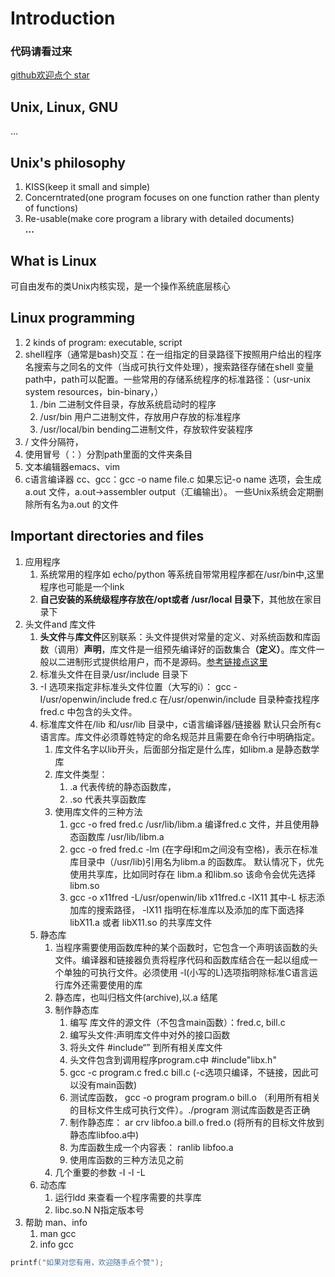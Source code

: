 # Introduction
### 代码请看过来
[github欢迎点个 star](https://github.com/HannanKan/Linux_C_tutorials/tree/master/chapter1Introduction)
## Unix, Linux, GNU
...

## Unix's philosophy
1. KISS(keep it small and simple)
2. Concerntrated(one program focuses on one function rather than plenty of functions)
3. Re-usable(make core program a library with detailed documents) </br>
<b>...</b>

## What is Linux
可自由发布的类Unix内核实现，是一个操作系统底层核心

## Linux programming
1. 2 kinds of program: executable, script
2. shell程序（通常是bash)交互：在一组指定的目录路径下按照用户给出的程序名搜索与之同名的文件（当成可执行文件处理），搜索路径存储在shell 变量path中，path可以配置。一些常用的存储系统程序的标准路径：（usr-unix system resources，bin-binary，）
    1. /bin 二进制文件目录，存放系统启动时的程序
    2. /usr/bin 用户二进制文件，存放用户存放的标准程序
    3. /usr/local/bin bending二进制文件，存放软件安装程序
3. / 文件分隔符，
4. 使用冒号（：）分割path里面的文件夹条目
5. 文本编辑器emacs、vim
6. c语言编译器 cc、gcc：gcc -o name file.c  如果忘记-o name 选项，会生成 a.out 文件，a.out->assembler output（汇编输出）。 一些Unix系统会定期删除所有名为a.out 的文件

## Important directories and files
1. 应用程序
    1. 系统常用的程序如 echo/python 等系统自带常用程序都在/usr/bin中,这里程序也可能是一个link
    2. <b>自己安装的系统级程序存放在/opt或者 /usr/local 目录下</b>，其他放在家目录下
2. 头文件and 库文件
    1. <b>头文件</b>与<b>库文件</b>区别联系：头文件提供对常量的定义、对系统函数和库函数（调用）<b>声明</b>，库文件是一组预先编译好的函数集合<b>（定义）</b>。库文件一般以二进制形式提供给用户，而不是源码。[参考链接点这里](https://zhidao.baidu.com/question/179038902.html)
    2. 标准头文件在目录/usr/include 目录下
    3. -I  选项来指定非标准头文件位置（大写的i）： gcc -I/usr/openwin/include fred.c  在/usr/openwin/include 目录种查找程序fred.c 中包含的头文件。
    4. 标准库文件在/lib 和/usr/lib 目录中，c语言编译器/链接器 默认只会所有c语言库。库文件必须尊姓特定的命名规范并且需要在命令行中明确指定。
        1. 库文件名字以lib开头，后面部分指定是什么库，如libm.a 是静态数学库
        2. 库文件类型：
            1. .a 代表传统的静态函数库，
            2. .so 代表共享函数库
        3. 使用库文件的三种方法
            1. gcc -o fred fred.c /usr/lib/libm.a  编译fred.c 文件，并且使用静态函数库 /usr/lib/libm.a
            2. gcc -o fred fred.c -lm  (在字母l和m之间没有空格)，表示在标准库目录中（/usr/lib)引用名为libm.a 的函数库。 默认情况下，优先使用共享库，比如同时存在 libm.a 和libm.so 该命令会优先选择libm.so
            3. gcc -o x11fred -L/usr/openwin/lib x11fred.c -lX11  其中-L 标志添加库的搜索路径， -lX11 指明在标准库以及添加的库下面选择 libX11.a 或者 libX11.so 的共享库文件
    5. 静态库
        1. 当程序需要使用函数库种的某个函数时，它包含一个声明该函数的头文件。编译器和链接器负责将程序代码和函数库结合在一起以组成一个单独的可执行文件。必须使用 -l(小写的L)选项指明除标准C语言运行库外还需要使用的库
        2. 静态库，也叫归档文件(archive),以.a 结尾
        3. 制作静态库
            1. 编写 库文件的源文件（不包含main函数）：fred.c, bill.c
            2. 编写头文件:声明库文件中对外的接口函数
            3. 将头文件 #include“” 到所有相关库文件
            4. 头文件包含到调用程序program.c中 #include"libx.h"
            5. gcc -c program.c fred.c bill.c  (-c选项只编译，不链接，因此可以没有main函数)
            6. 测试库函数， gcc -o program program.o bill.o  （利用所有相关的目标文件生成可执行文件）。./program  测试库函数是否正确
            7. 制作静态库： ar crv libfoo.a bill.o fred.o (将所有的目标文件放到静态库libfoo.a中)
            8. 为库函数生成一个内容表： ranlib libfoo.a 
            9. 使用库函数的三种方法见之前
        4. 几个重要的参数 -I -l -L
    6. 动态库
        1. 运行ldd 来查看一个程序需要的共享库
        2. libc.so.N N指定版本号
3. 帮助 man、info
    1. man gcc
    2. info gcc


```c
printf("如果对您有用，欢迎随手点个赞");
```

